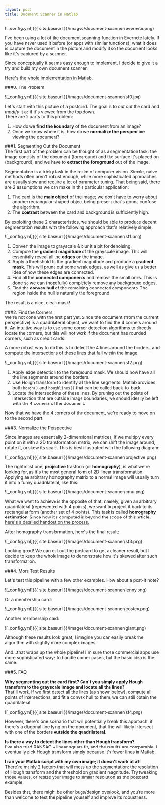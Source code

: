 ```yaml
---
layout: post
title: Document Scanner in Matlab
---
```


![_config.yml]({{ site.baseurl }}/images/document-scanner/evernote.png)

I've been using a lot of the document scanning function in Evernote lately. If you have never used it before (or apps with similar functions), what it does is capture the document in the picture and modify it so the document looks like it's captured by a scanner.  

Since conceptually it seems easy enough to implement, I decide to give it a try and build my own document scanner.  

[Here's the whole implementation in Matlab.](https://github.com/jasonfly07/matlab_ws/tree/master/document_scanner)  

###0. The Problem  

![_config.yml]({{ site.baseurl }}/images/document-scanner/sf0.jpg)

Let's start with this picture of a postcard. The goal is to *cut out* the card and *modify* it as if it's viewed from the top down.  
There are 2 parts to this problem:  

1. How do we **find the boundary** of the document from an image?  
2. Once we know where it is, how do we **normalize the perspective** viewing the document?  

###1. Segmenting Out the Document  
The first part of the problem can be thought of as a segmentation task: the image consists of the document (foreground) and the surface it's placed on (background), and we have to **extract the foreground** out of the image.  

Segmentation is a tricky task in the realm of computer vision. Simple, naive methods often aren't robust enough, while more sophisticated approaches are usually slow and require a lot of parameter tuning. That being said, there are 2 assumptions we can make in this particular application:  

1. The card is the **main object** of the image; we don't have to worry about another rectangular-shaped object being present that's gonna confuse the algorithm. 
2. The **contrast** between the card and background is sufficiently high. 

By exploiting these 2 characteristics, we should be able to produce decent segmentation results with the following approach that's relatively simple.  

![_config.yml]({{ site.baseurl }}/images/document-scanner/sf1.png)

1. Convert the image to grayscale & blur it a bit for denoising.  
2. Compute the **gradient magnitude** of the grayscale image. This will essentially reveal all 
   the **edges** on the image.  
3. Apply a threhshold to the gradient magnitude and produce a **gradient mask**. This will prune out some weak edges, as well as give us a better idea of how these edges are connected.  
4. Find all the **connected components** and remove the small ones. This is done so we can (hopefully) completely remove any background edges.  
5. Find the **convex hull** of the remaining connected components. The region inside the hull is naturally the foreground.   

The result is a nice, clean mask!  

###2. Find the Corners  
We're not done with the first part yet. Since the document (from the current perspective) is a quadrilateral object, we want to find the 4 corners around it. An intuitive way is to use some corner detection algorithms to directly locate the corners, but this will not work if the document has rounded corners, such as credit cards.  

A more robust way to do this is to detect the 4 lines around the borders, and compute the intersections of these lines that fall within the image.  

![_config.yml]({{ site.baseurl }}/images/document-scanner/sf2.png)

1. Apply edge detection to the foreground mask. We should now have all the line segments around the borders.
2. Use Hough transform to identify all the line segments. Matlab provides both `hough()` and `houghlines()` that can be called back-to-back.  
3. Locate the intersections of these lines. By pruning out the points of intersection that are outside image boundaries, we should ideally be left with the 4 corners of the document.  

Now that we have the 4 corners of the document, we're ready to move on to the second part.  

###3. Normalize the Perspective  

Since images are essentially 2-dimensional matrices, if we multiply every point on it with a 2D transformation matrix, we can shift the image around, rotate it, or skew its scale. This is best illustrated with the following diagram:  

![_config.yml]({{ site.baseurl }}/images/document-scanner/projective.png)

The rightmost one, **projective** trasform (or **homography**), is what we're looking for, as it's the most general form of 2D linear transformation. Applying an arbitrary homography matrix to a normal image will usually turn it into a funny quadrilateral, like this:  
 
![_config.yml]({{ site.baseurl }}/images/document-scanner/cmu.png)

What we want to achieve is the opposite of that: namely, given an arbitrary quadrilateral (represented with 4 points), we want to project it back to its rectangular form (another set of 4 points). This task is called **homography estimation**. 
Since how it's computed is beyond the scope of this article, [here's a detailed handout on the process.](http://cseweb.ucsd.edu/classes/wi07/cse252a/homography_estimation/homography_estimation.pdf)  

After homography transformation, here's the final result:  

![_config.yml]({{ site.baseurl }}/images/document-scanner/sf3.png)

Looking good! We can cut out the postcard to get a cleaner result, but I decide to keep the whole image to demonstrate how it's skewed after such transformation.  

###4. More Test Results  

Let's test this pipeline with a few other examples. How about a post-it note?   

![_config.yml]({{ site.baseurl }}/images/document-scanner/lenny.png)

Or a membership card:  

![_config.yml]({{ site.baseurl }}/images/document-scanner/costco.png)

Another membership card:  

![_config.yml]({{ site.baseurl }}/images/document-scanner/giant.png)

Although these results look great, I imagine you can easily break the algorithm with slightly more complex images.  

And...that wraps up the whole pipeline! I'm sure those commercial apps use more sophisticated ways to handle corner cases, but the basic idea is the same.  

###5. FAQ  

**Why segmenting out the card first? Can't you simply apply Hough transform to the grayscale image and locate all the lines?**  
That'll work. If we first detect all the lines (as shown below), compute all points of intersections, and fit a convex hull to them, we can still obtain the quadrilateral.  

![_config.yml]({{ site.baseurl }}/images/document-scanner/sf4.png)

However, there's one scenario that will potentially break this approach: if there's a diagonal line lying on the document, that line will likely intersect with one of the borders **outside the quadrilateral**.    

**Is there a way to detect the lines other than Hough transform?**  
I've also tried RANSAC + linear square fit, and the results are comparable. I eventually pick Hough transform simply because it's fewer lines in Matlab.   

**I ran your Matlab script with my own image; it doesn't work at all!**  
There're mainly 2 factors that will mess up the segmentation: the resolution of Hough transform and the threshold on gradient magnitude. Try tweaking those values, or resize your image to similar resolution as the postcard example.  

Besides that, there might be other bugs/design overlook, and you're more than welcome to test the pipeline yourself and improve its robustness.  

